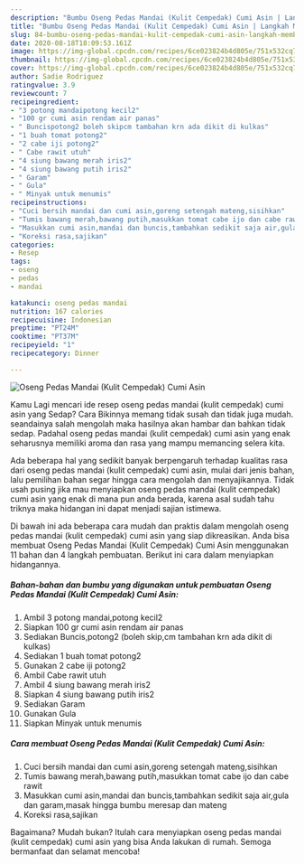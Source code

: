 ```yaml
---
description: "Bumbu Oseng Pedas Mandai (Kulit Cempedak) Cumi Asin | Langkah Membuat Oseng Pedas Mandai (Kulit Cempedak) Cumi Asin Yang Lezat Sekali"
title: "Bumbu Oseng Pedas Mandai (Kulit Cempedak) Cumi Asin | Langkah Membuat Oseng Pedas Mandai (Kulit Cempedak) Cumi Asin Yang Lezat Sekali"
slug: 84-bumbu-oseng-pedas-mandai-kulit-cempedak-cumi-asin-langkah-membuat-oseng-pedas-mandai-kulit-cempedak-cumi-asin-yang-lezat-sekali
date: 2020-08-18T18:09:53.161Z
image: https://img-global.cpcdn.com/recipes/6ce023824b4d805e/751x532cq70/oseng-pedas-mandai-kulit-cempedak-cumi-asin-foto-resep-utama.jpg
thumbnail: https://img-global.cpcdn.com/recipes/6ce023824b4d805e/751x532cq70/oseng-pedas-mandai-kulit-cempedak-cumi-asin-foto-resep-utama.jpg
cover: https://img-global.cpcdn.com/recipes/6ce023824b4d805e/751x532cq70/oseng-pedas-mandai-kulit-cempedak-cumi-asin-foto-resep-utama.jpg
author: Sadie Rodriguez
ratingvalue: 3.9
reviewcount: 7
recipeingredient:
- "3 potong mandaipotong kecil2"
- "100 gr cumi asin rendam air panas"
- " Buncispotong2 boleh skipcm tambahan krn ada dikit di kulkas"
- "1 buah tomat potong2"
- "2 cabe iji potong2"
- " Cabe rawit utuh"
- "4 siung bawang merah iris2"
- "4 siung bawang putih iris2"
- " Garam"
- " Gula"
- " Minyak untuk menumis"
recipeinstructions:
- "Cuci bersih mandai dan cumi asin,goreng setengah mateng,sisihkan"
- "Tumis bawang merah,bawang putih,masukkan tomat cabe ijo dan cabe rawit"
- "Masukkan cumi asin,mandai dan buncis,tambahkan sedikit saja air,gula dan garam,masak hingga bumbu meresap dan mateng"
- "Koreksi rasa,sajikan"
categories:
- Resep
tags:
- oseng
- pedas
- mandai

katakunci: oseng pedas mandai 
nutrition: 167 calories
recipecuisine: Indonesian
preptime: "PT24M"
cooktime: "PT37M"
recipeyield: "1"
recipecategory: Dinner

---
```



![Oseng Pedas Mandai (Kulit Cempedak) Cumi Asin](https://img-global.cpcdn.com/recipes/6ce023824b4d805e/751x532cq70/oseng-pedas-mandai-kulit-cempedak-cumi-asin-foto-resep-utama.jpg)

Kamu Lagi mencari ide resep oseng pedas mandai (kulit cempedak) cumi asin yang Sedap? Cara Bikinnya memang tidak susah dan tidak juga mudah. seandainya salah mengolah maka hasilnya akan hambar dan bahkan tidak sedap. Padahal oseng pedas mandai (kulit cempedak) cumi asin yang enak seharusnya memiliki aroma dan rasa yang mampu memancing selera kita.



Ada beberapa hal yang sedikit banyak berpengaruh terhadap kualitas rasa dari oseng pedas mandai (kulit cempedak) cumi asin, mulai dari jenis bahan, lalu pemilihan bahan segar hingga cara mengolah dan menyajikannya. Tidak usah pusing jika mau menyiapkan oseng pedas mandai (kulit cempedak) cumi asin yang enak di mana pun anda berada, karena asal sudah tahu triknya maka hidangan ini dapat menjadi sajian istimewa.


Di bawah ini ada beberapa cara mudah dan praktis dalam mengolah oseng pedas mandai (kulit cempedak) cumi asin yang siap dikreasikan. Anda bisa membuat Oseng Pedas Mandai (Kulit Cempedak) Cumi Asin menggunakan 11 bahan dan 4 langkah pembuatan. Berikut ini cara dalam menyiapkan hidangannya.

<!--inarticleads1-->

##### Bahan-bahan dan bumbu yang digunakan untuk pembuatan Oseng Pedas Mandai (Kulit Cempedak) Cumi Asin:

1. Ambil 3 potong mandai,potong kecil2
1. Siapkan 100 gr cumi asin rendam air panas
1. Sediakan  Buncis,potong2 (boleh skip,cm tambahan krn ada dikit di kulkas)
1. Sediakan 1 buah tomat potong2
1. Gunakan 2 cabe iji potong2
1. Ambil  Cabe rawit utuh
1. Ambil 4 siung bawang merah iris2
1. Siapkan 4 siung bawang putih iris2
1. Sediakan  Garam
1. Gunakan  Gula
1. Siapkan  Minyak untuk menumis




<!--inarticleads2-->

##### Cara membuat Oseng Pedas Mandai (Kulit Cempedak) Cumi Asin:

1. Cuci bersih mandai dan cumi asin,goreng setengah mateng,sisihkan
1. Tumis bawang merah,bawang putih,masukkan tomat cabe ijo dan cabe rawit
1. Masukkan cumi asin,mandai dan buncis,tambahkan sedikit saja air,gula dan garam,masak hingga bumbu meresap dan mateng
1. Koreksi rasa,sajikan




Bagaimana? Mudah bukan? Itulah cara menyiapkan oseng pedas mandai (kulit cempedak) cumi asin yang bisa Anda lakukan di rumah. Semoga bermanfaat dan selamat mencoba!
